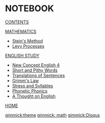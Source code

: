 # NOTEBOOK

<!-- [About](about.md) -->

[CONTENTS](navigation.md)

[MATHEMATICS]()

* [Stein's Method](math/stein_method.md)
* [Levy Processes](math/levy_processes.md)


[ENGLISH STUDY]()

* [New Concept English 4](english/nec4.md)
* [Short and Pithy Words](english/short_words.md)
* [Translations of Sentences](english/sentences_translations.md)
* [Grimm's Law](english/grimms_law.md)
* [Stress and Syllables](english/stress_and_syllables.md)
* [Phonetic Phonics](english/phonetic_phonics.md)
* [A Thought on English](english/a_thought_on_english.md)


[HOME](http://verse.ust.hk/zlong/)


[gimmick:theme](yeti)
[gimmick: math]()
[gimmick:Disqus](zlongust)
<!-- mathjax config similar to math.stackexchange -->

<script type="text/x-mathjax-config">
  MathJax.Hub.Config({
    tex2jax: {
      inlineMath: [ ['$','$'], ["\\(","\\)"] ],
      processEscapes: true
    }
  });
</script>

<script type="text/x-mathjax-config">
    MathJax.Hub.Config({
      tex2jax: {
        skipTags: ['script', 'noscript', 'style', 'textarea', 'pre', 'code']
      }
    });
</script>

<script type="text/x-mathjax-config">
    MathJax.Hub.Queue(function() {
        var all = MathJax.Hub.getAllJax(), i;
        for(i=0; i < all.length; i += 1) {
            all[i].SourceElement().parentNode.className += ' has-jax';
        }
    });
</script>

<script type="text/javascript"
   src="http://cdn.mathjax.org/mathjax/latest/MathJax.js?config=TeX-AMS-MML_HTMLorMML">
</script>

